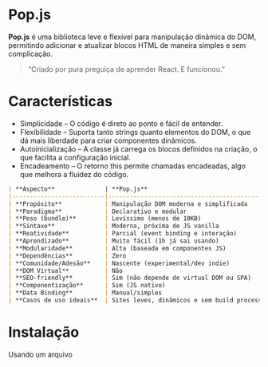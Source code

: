 # Pop.js

**Pop.js** é uma biblioteca leve e flexível para manipulação dinâmica do DOM, permitindo adicionar e atualizar blocos HTML de maneira simples e sem complicação.

> “Criado por pura preguiça de aprender React. E funcionou.”


#  Características

- Simplicidade – O código é direto ao ponto e fácil de entender.
- Flexibilidade – Suporta tanto strings quanto elementos do DOM, o que dá mais liberdade para criar componentes dinâmicos.
- Autoinicialização – A classe já carrega os blocos definidos na criação, o que facilita a configuração inicial.
- Encadeamento – O retorno this permite chamadas encadeadas, algo que melhora a fluidez do código.

```markdown
| **Aspecto**              | **Pop.js**                                  | **jQuery**                                   | **React**                                         |
|--------------------------|---------------------------------------------|----------------------------------------------|--------------------------------------------------|
| **Propósito**            | Manipulação DOM moderna e simplificada      | Manipulação DOM imperativa (raiz, 2006)      | Criação de interfaces reativas (SPA/componentes) |
| **Paradigma**            | Declarativo e modular                       | Imperativo                                   | Declarativo, baseado em componentes              |
| **Peso (bundle)**        | Levíssimo (menos de 10KB)                   | Médio (~90KB minificado)                     | Pesado (React + ReactDOM ~120KB+)               |
| **Sintaxe**              | Moderna, próxima de JS vanilla              | Sintaxe própria (ex: `$(...)`)               | JSX, hooks, useEffect, useState, etc.           |
| **Reatividade**          | Parcial (event binding e interação)         | Não reativo por natureza                     | Totalmente reativo                               |
| **Aprendizado**          | Muito fácil (1h já sai usando)              | Muito fácil                                  | Curva média a alta                               |
| **Modularidade**         | Alta (baseada em componentes JS)            | Baixa                                        | Muito alta (componentes + hooks)                |
| **Dependências**         | Zero                                        | Nenhuma, mas é uma dependência por si só     | React + eco (Webpack, Babel, etc)               |
| **Comunidade/Adesão**    | Nascente (experimental/dev indie)           | Gigante, mas em declínio                     | Gigante, dominante no mercado                   |
| **DOM Virtual**          | Não                                          | Não                                          | Sim                                              |
| **SEO-friendly**         | Sim (não depende de virtual DOM ou SPA)     | Sim                                          | Depende do SSR (Next.js, etc)                   |
| **Componentização**      | Sim (JS nativo)                             | Não                                           | Sim (top tier)                                   |
| **Data Binding**         | Manual/simples                              | Manual                                       | Automático via estado                            |
| **Casos de uso ideais**  | Sites leves, dinâmicos e sem build process  | Scripts rápidos, plugins antigos             | SPAs complexas, apps interativos                 |
```

#  Instalação

Usando um arquivo <script>:

Inclua o arquivo pop.js no seu projeto.

`<script src="https://cdn.jsdelivr.net/gh/DanielFlux23/Pop.js/src/pop.js"></script>`

Ou, se preferir clone o repositório

e adicione isso ao seu html

`<script src="/src/pop.js"></script>`

---

#### 1. constructor(blocos = {}, opens = [])

**Para que serve**  
Inicializa a instância da classe Pop. Pode também já iniciar os blocos definidos.

**Argumentos**  
- `blocos`: Objeto com chaves representando blocos e valores sendo funções que retornam HTML ou elementos.  
- `opens`: Array de blocos a serem inseridos no DOM automaticamente. Se `opens === 'initPop'`, todos os blocos serão iniciados.

**Retorno**  
Instância da classe `Pop`.

**Exemplo**
```javascript
const pop = new Pop({
  header: () => '<h1>Hello</h1>'
}, ['header']);
```

---

### 2. init(blocos = [], { text = '', data = null, onRender = null, target = null} = {})

**Para que serve**  
Inicializa e insere no DOM os blocos especificados, se ainda não existirem.

**Argumentos**  
- `blocos`: Array de chaves dos blocos.  
- `text`: (Opcional) Texto fixo para substituir o conteúdo do bloco.  
- `data`: (Opcional) Dados a serem passados para os blocos.
- `onRender` (opcional): Função executada logo após o bloco ser inserido no DOM. Recebe dois argumentos: o elemento inserido e a chave original do bloco.
- `target` (opcional): Elemento ou seletor CSS onde o bloco será inserido. Por padrão, é document.body.

**Retorno**  
Instância da classe `Pop`.

**Exemplo**
```javascript
pop.init(['card'], {
  data: { nome: 'Dani' },
  text: 'Substituir HTML',
  target: '#container',
  onRender: (el, chave) => {
    el.style.border = '2px dashed blue';
  }
});

```

---

### 3. id(bloco)

**Para que serve**  
Obtém o conteúdo de um bloco.

**Argumentos**  
- `bloco`: String da chave, ou array `[chave, funcaoExtra]`.

**Retorno**  
Conteúdo HTML ou resultado da função.

**Exemplo**
```javascript
const html = pop.id('header');
```

---

### 4. show(blocos = [])

**Para que serve**  
Atualiza o conteúdo dos blocos renderizados. Inicializa se não existir.

**Argumentos**  
- `blocos`: (Opcional) Array com nomes dos blocos. Se omitido, atualiza todos.

**Retorno**  
Instância da classe `Pop`.

**Exemplo**
```javascript
pop.show(['header']);
```

---

### 5. animar(bloco, config)

**Para que serve**  
Aplica animações encadeadas no bloco especificado.

**Argumentos**  
- `bloco`: Id do bloco.  
- `config`: Objeto com opções de animação:
```javascript
{
  type: 'slide',      // 'rotate' | 'fade' | 'slide' | 'bounce' | 'scale'
  duration: 500,
  easing: 'ease-in-out',
  delay: 0,
  direction: 'up'     // depende do tipo
}
```

**Retorno**  
Nenhum.

**Exemplo**
```javascript
pop.animar('box', { type: 'rotate', direction: 90 });
```

---

### 6. mover(bloco, config = {})

**Para que serve**  
Move dinamicamente o elemento com base em física simples.

**Argumentos**  
- `bloco`: Id do bloco.  
- `config`: Objeto com múltiplos vetores de força:
```javascript
{
  vento: { ax: 2, delay: 30, maxX: 300 },
  gravidade: { ay: 1, delay: 30 }
}
```

**Retorno**  
Nenhum diretamente. Adiciona `pop.pausar()` e `pop.continuar()`.

**Exemplo**
```javascript
pop.mover('box', {
  vento: { ax: 2, delay: 30, maxX: 300 },
  gravidade: { ay: 1, delay: 30 }
});
```

---

### 7. evento(seletor, tipo, funcao)

**Para que serve**  
Adiciona ouvintes de eventos em elementos DOM.

**Argumentos**  
- `seletor`: String do seletor CSS.  
- `tipo`: Tipo do evento (ex: `"click"`).  
- `funcao`: Função de callback.

**Exemplo**
```javascript
pop.evento('#btn', 'click', () => alert('Clicado!'));
```

---

### 8. remover(bloco)

**Para que serve**  
Remove elementos do DOM por id.

**Argumentos**  
- `bloco`: String ou array com ids.

**Exemplo**
```javascript
pop.remover('box');
```

---

### 9. add(nome, callback)

**Para que serve**  
Adiciona dinamicamente um novo bloco.

**Argumentos**  
- `nome`: Nome da chave do bloco.  
- `callback`: Função que retorna HTML ou elemento.

**Retorno**  
Instância da classe `Pop`.

---

### 10. setVar(nomeVariavel, callback)

**Para que serve**  
Cria uma variável observável. Executa um callback sempre que seu valor mudar.

**Argumentos**  
- `nomeVariavel`: Nome da variável dentro de `pop.set`.  
- `callback`: Função a ser chamada no `set`.

**Exemplo**
```javascript
pop.setVar('contador', () => console.log('Mudou!'));
pop.set.contador = 42;
```

---

### 11. clone(blocoOriginal, nomeDoClone)

**Para que serve**  
Cria uma cópia de um bloco existente.

**Argumentos**  
- `blocoOriginal`: Nome do bloco base.  
- `nomeDoClone`: (Opcional) Nome para o clone.

**Exemplo**
```javascript
pop.clone('card', 'cardNovo');
```

---

### 12. $(seletor) & $$(id)

**Para que serve**  
Atalhos para `document.querySelector` e `getElementById`.

**Exemplo**
```javascript
pop.$('#minhaDiv').innerHTML = 'Oi!';
```

---

### 13. style(bloco)

**Para que serve**  
Retorna o objeto `style` de um bloco.

**Exemplo**
```javascript
pop.style('box').backgroundColor = 'red';
```

---

## Blocos com `$` e `&`

- **Chave com `$`**: Interpreta o valor retornado como uma referência a outro bloco.  
  Exemplo:
  ```javascript
  card: () => 'Oi!',
  $ref: () => 'card'
  ```

- **Chave com `&`**: Indica que o bloco será clonado automaticamente.  
  ```javascript
  pop.init(['card&']); // gera 'card1', 'card2'...
  ```

---

## Composição com Funções

Blocos podem ser arrays com `[chave, funcaoExtra]` para conteúdo dinâmico:
```javascript
['math', () => Math.random() > 0.5 ? 'Sim' : 'Não']
```
Retorna:
```
Conteúdo de math + 'Sim' ou 'Não'
```

---

## Exemplo Completo
```html
<script src="pop.js"></script>
<script>
const pop = new Pop({
  header: () => '<h1>Pop.js</h1>',
  content: () => '<p>Conteúdo inicial</p>',
  $referencia: () => 'header'
}, ['header']);

setTimeout(() => pop.show(['content']), 2000);
</script>
``` 
## 🧑‍💻 Contribuição

Se você quiser contribuir com o Pop.js, faça um fork deste repositório, faça suas alterações e envie um pull request. Fique à vontade para sugerir melhorias, novos métodos ou até funcionalidades incríveis que você acha que o Pop.js deveria ter!

## 📄 Licença

Este projeto é licenciado sob a MIT License – veja o arquivo LICENSE para mais detalhes.


---


## 🍿 Por que "Pop"?

O nome "Pop" reflete algo leve, dinâmico e rápido, assim como a biblioteca. É uma forma simples e rápida de gerenciar blocos de conteúdo no seu site.

---

Boa sorte com o Pop! 😎
